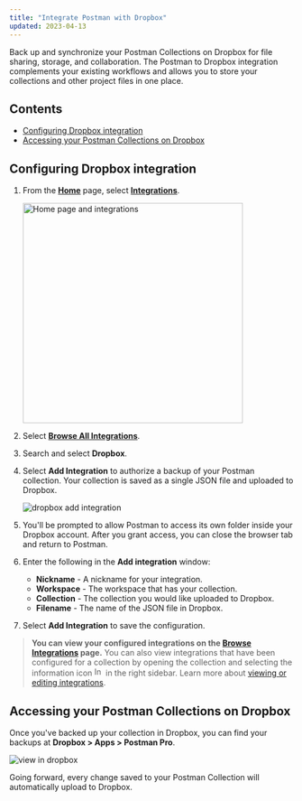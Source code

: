 ```yaml
---
title: "Integrate Postman with Dropbox"
updated: 2023-04-13
---
```


Back up and synchronize your Postman Collections on Dropbox for file sharing, storage, and collaboration. The Postman to Dropbox integration complements your existing workflows and allows you to store your collections and other project files in one place.

## Contents

* [Configuring Dropbox integration](#configuring-dropbox-integration)
* [Accessing your Postman Collections on Dropbox](#accessing-your-postman-collections-on-dropbox)

## Configuring Dropbox integration

1. From the **[Home](https://go.postman.co/home)** page, select **[Integrations](https://go.postman.co/integrations)**.

    <img alt="Home page and integrations" src="https://assets.postman.com/postman-docs/v10/home-integrations-v10-2.jpg" width="390px">

1. Select **[Browse All Integrations](https://go.postman.co/integrations/browse?category=all)**.

1. Search and select **Dropbox**.

1. Select **Add Integration** to authorize a backup of your Postman collection. Your collection is saved as a single JSON file and uploaded to Dropbox.

    ![dropbox add integration](https://assets.postman.com/postman-docs/dropbox-add-integration.jpg)

1. You'll be prompted to allow Postman to access its own folder inside your Dropbox account. After you grant access, you can close the browser tab and return to Postman.

1. Enter the following in the **Add integration** window:

    * **Nickname** - A nickname for your integration.
    * **Workspace** - The workspace that has your collection.
    * **Collection** - The collection you would like uploaded to Dropbox.
    * **Filename** - The name of the JSON file in Dropbox.

1. Select **Add Integration** to save the configuration.

> **You can view your configured integrations on the [Browse Integrations](https://go.postman.co/integrations/browse) page.** You can also view integrations that have been configured for a collection by opening the collection and selecting the information icon <img alt="Information icon" src="https://assets.postman.com/postman-docs/icon-information-v9-5.jpg#icon" width="16px"> in the right sidebar. Learn more about [viewing or editing integrations](/docs/integrations/intro-integrations/#viewing-or-editing-integrations).

## Accessing your Postman Collections on Dropbox

Once you've backed up your collection in Dropbox, you can find your backups at **Dropbox > Apps > Postman Pro**.

  ![view in dropbox](https://assets.postman.com/postman-docs/v10/dropbox-view-v10.jpg)

Going forward, every change saved to your Postman Collection will automatically upload to Dropbox.
